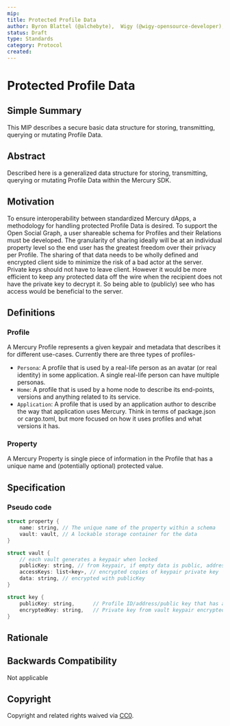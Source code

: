 ```yaml
---
mip: 
title: Protected Profile Data
author: Byron Blattel (@alchebyte),  Wigy (@wigy-opensource-developer), Bartmoss (@izolyomi)
status: Draft
type: Standards
category: Protocol
created: 
---
```

# Protected Profile Data

## Simple Summary

This MIP describes a secure basic data structure for storing, transmitting, querying or mutating Profile Data.

## Abstract

Described here is a generalized data structure for storing, transmitting, querying or mutating Profile Data within the Mercury SDK.

## Motivation

To ensure interoperability between standardized Mercury dApps, a methodology for handling protected Profile Data is desired. To support the Open Social Graph, a user shareable schema for Profiles and their Relations must be developed. The granularity of sharing ideally will be at an individual property level so the end user has the greatest freedom over their privacy per Profile. The sharing of that data needs to be wholly defined and encrypted client side to minimize the risk of a bad actor at the server. Private keys should not have to leave client. However it would be more efficient to keep any protected data off the wire when the recipient does not have the private key to decrypt it. So being able to (publicly) see who has access would be beneficial to the server.

## Definitions

### Profile

A Mercury Profile represents a given keypair and metadata that describes it for different use-cases. Currently there are three types of profiles-

- `Persona`: A profile that is used by a real-life person as an avatar (or real identity) in some application. A single real-life person can have multiple personas.
- `Home`: A profile that is used by a home node to describe its end-points, versions and anything related to its service.
- `Application`: A profile that is used by an application author to describe the way that application uses Mercury. Think in terms of package.json or cargo.toml, but more focused on how it uses profiles and what versions it has.

### Property

A Mercury Property is single piece of information in the Profile that has a unique name and (potentially optional) protected value.

## Specification

### Pseudo code

```c
struct property {
    name: string, // The unique name of the property within a schema
    vault: vault, // A lockable storage container for the data
}

struct vault {
    // each vault generates a keypair when locked
    publicKey: string, // from keypair, if empty data is public, address in DHT?
    accessKeys: list<key>, // encrypted copies of keypair private key
    data: string, // encrypted with publicKey
}

struct key {
    publicKey: string,      // Profile ID/address/public key that has access
    encryptedKey: string,   // Private key from vault keypair encrypted with publicKey
}
```

## Rationale

## Backwards Compatibility

Not applicable

## Copyright

Copyright and related rights waived via [CC0](https://creativecommons.org/publicdomain/zero/1.0/).